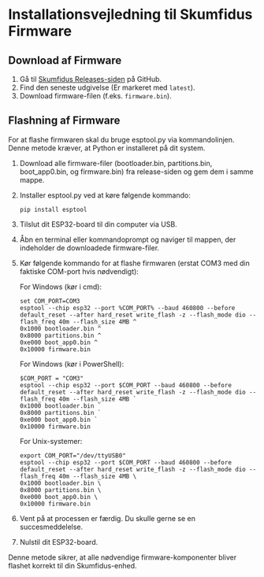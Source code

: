 # Installationsvejledning til Skumfidus Firmware

## Download af Firmware

1. Gå til [Skumfidus Releases-siden](https://github.com/OrangeMakers/Skumfidus/releases) på GitHub.
2. Find den seneste udgivelse (Er markeret med `latest`).
3. Download firmware-filen (f.eks. `firmware.bin`).

## Flashning af Firmware

For at flashe firmwaren skal du bruge esptool.py via kommandolinjen. Denne metode kræver, at Python er installeret på dit system.

1. Download alle firmware-filer (bootloader.bin, partitions.bin, boot_app0.bin, og firmware.bin) fra release-siden og gem dem i samme mappe.

2. Installer esptool.py ved at køre følgende kommando:
   ```
   pip install esptool
   ```

3. Tilslut dit ESP32-board til din computer via USB.

4. Åbn en terminal eller kommandoprompt og naviger til mappen, der indeholder de downloadede firmware-filer.

5. Kør følgende kommando for at flashe firmwaren (erstat COM3 med din faktiske COM-port hvis nødvendigt):

   For Windows (kør i cmd):
   ```
   set COM_PORT=COM3
   esptool --chip esp32 --port %COM_PORT% --baud 460800 --before default_reset --after hard_reset write_flash -z --flash_mode dio --flash_freq 40m --flash_size 4MB ^
   0x1000 bootloader.bin ^
   0x8000 partitions.bin ^
   0xe000 boot_app0.bin ^
   0x10000 firmware.bin
   ```

   For Windows (kør i PowerShell):
   ```
   $COM_PORT = "COM3"
   esptool --chip esp32 --port $COM_PORT --baud 460800 --before default_reset --after hard_reset write_flash -z --flash_mode dio --flash_freq 40m --flash_size 4MB `
   0x1000 bootloader.bin `
   0x8000 partitions.bin `
   0xe000 boot_app0.bin `
   0x10000 firmware.bin
   ```

   For Unix-systemer:
   ```
   export COM_PORT="/dev/ttyUSB0"
   esptool --chip esp32 --port $COM_PORT --baud 460800 --before default_reset --after hard_reset write_flash -z --flash_mode dio --flash_freq 40m --flash_size 4MB \
   0x1000 bootloader.bin \
   0x8000 partitions.bin \
   0xe000 boot_app0.bin \
   0x10000 firmware.bin
   ```

6. Vent på at processen er færdig. Du skulle gerne se en succesmeddelelse.

7. Nulstil dit ESP32-board.

Denne metode sikrer, at alle nødvendige firmware-komponenter bliver flashet korrekt til din Skumfidus-enhed.
